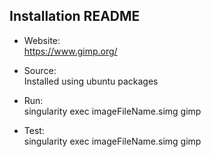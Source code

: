 ## Installation README

* Website:  
            https://www.gimp.org/
* Source:   
            Installed using ubuntu packages

* Run:      
            singularity exec imageFileName.simg gimp

* Test:     
            singularity exec imageFileName.simg gimp

